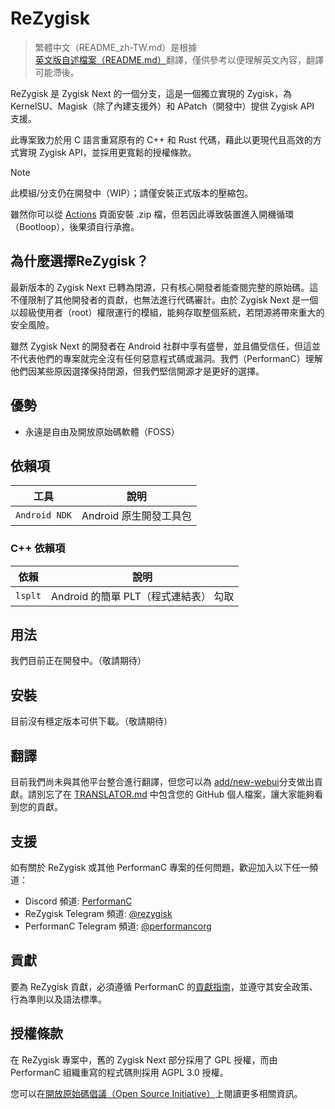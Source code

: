 # ReZygisk
> 繁體中文（README_zh-TW.md）是根據[英文版自述檔案（README.md）](https://github.com/PerformanC/ReZygisk/blob/main/README.md)翻譯，僅供參考以便理解英文內容，翻譯可能滯後。

ReZygisk 是 Zygisk Next 的一個分支，這是一個獨立實現的 Zygisk，為 KernelSU、Magisk（除了內建支援外）和 APatch（開發中）提供 Zygisk API 支援。

此專案致力於用 C 語言重寫原有的 C++ 和 Rust 代碼，藉此以更現代且高效的方式實現 Zygisk API，並採用更寬鬆的授權條款。

> [!NOTE]
> 此模組/分支仍在開發中（WIP）；請僅安裝正式版本的壓縮包。
>
> 雖然你可以從 [Actions](https://github.com/PerformanC/ReZygisk/actions) 頁面安裝 .zip 檔，但若因此導致裝置進入開機循環（Bootloop），後果須自行承擔。

## 為什麼選擇ReZygisk？

最新版本的 Zygisk Next 已轉為閉源，只有核心開發者能查閱完整的原始碼。這不僅限制了其他開發者的貢獻，也無法進行代碼審計。由於 Zygisk Next 是一個以超級使用者（root）權限運行的模組，能夠存取整個系統，若閉源將帶來重大的安全風險。

雖然 Zygisk Next 的開發者在 Android 社群中享有盛譽，並且備受信任，但這並不代表他們的專案就完全沒有任何惡意程式碼或漏洞。我們（PerformanC）理解他們因某些原因選擇保持閉源，但我們堅信開源才是更好的選擇。

## 優勢

- 永遠是自由及開放原始碼軟體（FOSS）

## 依賴項

| 工具            | 說明                                   |
|-----------------|---------------------------------------|
| `Android NDK`   | Android 原生開發工具包                  |

### C++ 依賴項

| 依賴     | 說明                                          |
|----------|----------------------------------------------|
| `lsplt`  | Android 的簡單 PLT（程式連結表） 勾取           |

## 用法

我們目前正在開發中。（敬請期待）

## 安裝

目前沒有穩定版本可供下載。（敬請期待）

## 翻譯

目前我們尚未與其他平台整合進行翻譯，但您可以為 [add/new-webui](https://github.com/PerformanC/ReZygisk/tree/add/new-webui)分支做出貢獻。請別忘了在 [TRANSLATOR.md](https://github.com/PerformanC/ReZygisk/blob/add/new-webui/TRANSLATOR.md) 中包含您的 GitHub 個人檔案，讓大家能夠看到您的貢獻。

## 支援
如有關於 ReZygisk 或其他 PerformanC 專案的任何問題，歡迎加入以下任一頻道：

- Discord 頻道: [PerformanC](https://discord.gg/uPveNfTuCJ)
- ReZygisk Telegram 頻道: [@rezygisk](https://t.me/rezygisk)
- PerformanC Telegram 頻道: [@performancorg](https://t.me/performancorg)

## 貢獻

要為 ReZygisk 貢獻，必須遵循 PerformanC 的[貢獻指南](https://github.com/PerformanC/contributing)，並遵守其安全政策、行為準則以及語法標準。

## 授權條款

在 ReZygisk 專案中，舊的 Zygisk Next 部分採用了 GPL 授權，而由 PerformanC 組織重寫的程式碼則採用 AGPL 3.0 授權。

您可以在[開放原始碼倡議（Open Source Initiative）](https://opensource.org/licenses/AGPL-3.0)上閱讀更多相關資訊。
